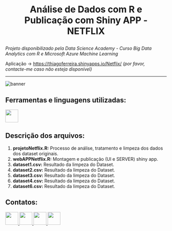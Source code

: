 # <p align=center> Análise de Dados com R e Publicação com Shiny APP - NETFLIX</p>

*Projeto disponibilizado pela Data Science Academy - Curso Big Data Analytics com R e Microsoft Azure Machine Learning*

Aplicação -> https://thiagoferreira.shinyapps.io/Netflix/ *(por favor, contacte-me caso não esteja disponível)*

***

![banner](https://user-images.githubusercontent.com/54869201/160717047-0ab43e1e-e6f5-44c2-b185-a9f5900c6f12.jpg)

## Ferramentas e linguagens utilizadas:
<div> 
<img width=40 src="https://cdn.jsdelivr.net/gh/devicons/devicon/icons/rstudio/rstudio-original.svg" />
</div>

## Descrição dos arquivos:

1. **projetoNetflix.R:** Processo de análise, tratamento e limpeza dos dados dos dataset originais.
1. **webAPPNetflix.R:** Montagem e publicação (UI e SERVER) shiny app.
1. **dataset1.csv:** Resultado da limpeza do Dataset.
1. **dataset2.csv:** Resultado da limpeza do Dataset.
1. **dataset3.csv:** Resultado da limpeza do Dataset.
1. **dataset4.csv:** Resultado da limpeza do Dataset.
1. **dataset6.csv:** Resultado da limpeza do Dataset.

## Contatos:
<div>   
  <a href="https://www.linkedin.com/in/tferreirasilva/">
    <img width=40 src="https://cdn.jsdelivr.net/gh/devicons/devicon/icons/linkedin/linkedin-original.svg" />
  </a> 
  <a href = "mailto:thiago.ferreirawd@gmail.com">
      <img width=40 src="https://cdn.jsdelivr.net/gh/devicons/devicon/icons/google/google-original.svg" />
  </a>  
  <a href = "https://www.facebook.com/thiago.ferreira.50746">
    <img width=40 src="https://cdn.jsdelivr.net/gh/devicons/devicon/icons/facebook/facebook-original.svg" />
  </a> 
  <a href = "https://github.com/ThiagoFerreiraWD">
    <img width=40 src="https://cdn.jsdelivr.net/gh/devicons/devicon/icons/github/github-original.svg" />
  </a>     
</div>
